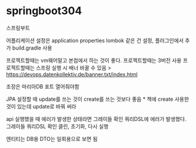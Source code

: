 # springboot304

스프링부트 

어플리케이션 설정은 application properties
lombok 같은 건 설정, 플러그인에서 추가
build.gradle 사용

프로젝트할때는 vm웨어말고 본컴에서 하는 것이 좋다.
프로젝트할때는 3버전 사용
프로젝트할때는 스프링 실행 시 배너 바꿀 수 있음 > https://devops.datenkollektiv.de/banner.txt/index.html

조장은 마리아DB 포트 열어줘야함

JPA 설정할 때 update를 쓰는 것이 create를 쓰는 것보다 좋음 * 책에 create 사용한 것이 있는데 update로 바꿔 써라

api 실행했을 때 에러가 발생한 상태라면 그레이들 확인
쿼리DSL에 에러가 발생했다. 그레이들 쿼리DSL 확인 클린, 초기화, 다시 실행

엔티티는 DB용
DTO는 일회용으로 보면 됨
